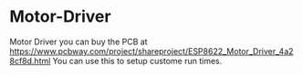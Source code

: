 # Motor-Driver
Motor Driver
you can buy the PCB at https://www.pcbway.com/project/shareproject/ESP8622_Motor_Driver_4a28cf8d.html
You can use this to setup custome run times. 
